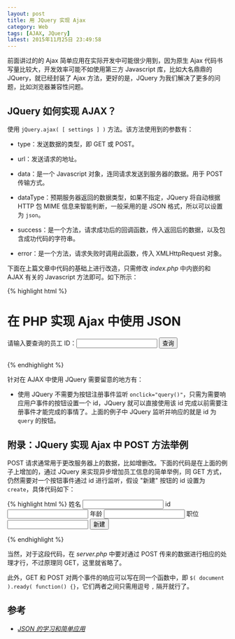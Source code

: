 ```yaml
---
layout: post
title: 用 JQuery 实现 Ajax
category: Web
tags: [AJAX, JQuery]
latest: 2015年11月25日 23:49:58
---
```


前面讲过的的 Ajax 简单应用在实际开发中可能很少用到，因为原生 Ajax 代码书写量比较大，开发效率可能不如使用第三方 Javascript 库，比如大名鼎鼎的 JQuery，就已经封装了 Ajax 方法，更好的是，JQuery 为我们解决了更多的问题，比如浏览器兼容性问题。

JQuery 如何实现 AJAX？
-

使用 `jQuery.ajax( [ settings ] )` 方法。该方法使用到的参数有：

- type：发送数据的类型，即 GET 或 POST。

- url：发送请求的地址。

- data：是一个 Javascript 对象，连同请求发送到服务器的数据。用于 POST 传输方式。

- dataType：预期服务器返回的数据类型，如果不指定，JQuery 将自动根据 HTTP 包 MIME 信息来智能判断，一般采用的是 JSON 格式，所以可以设置为 `json`。

- success：是一个方法，请求成功后的回调函数，传入返回后的数据，以及包含成功代码的字符串。

- error：是一个方法，请求失败时调用此函数，传入 XMLHttpRequest 对象。

下面在上篇文章中代码的基础上进行改造，只需修改 _index.php_ 中内嵌的和 AJAX 有关的 Javascript 方法即可。如下所示：

{% highlight html %}
<!DOCTYPE html>
<html lang="en">
<head>
	<meta charset="UTF-8">
	<title>AJAX-JQuery Demo</title>
</head>
<body>
	<h1>在 PHP 实现 Ajax 中使用 JSON</h1>
	请输入要查询的员工 ID：<input type="text" name="staff" id="staff">
	<input type="button" value="查询" id="query">
	<h2 style="color:red;" id="ajax_res"></h2>

<script src="./ajax.js"></script>
<script src="http://apps.bdimg.com/libs/jquery/2.1.4/jquery.min.js"></script>
<script>
	// 初始化 JQuery
	$( document ).ready( function() {
		$( "#query" ).click( function() {
			$.ajax({
				url: './server.php?staff=' + $( "#staff" ).val() ,
				type: 'GET' ,
				dataType: 'json',
				success: function( data ) {
					if( data.success ) {
						$( "#ajax_res" ).html( data.message )
					} else {
						$( "#ajax_res" ).html( "出现错误！" + data.message )
					}
				},
				error: function( jqXHR ) {
					alert( "发生错误！" + jqXHR.status )
				}
			} ) ;
		} ) ;
	} ) ;
</script>
</body>
</html>
{% endhighlight %}

针对在 AJAX 中使用 JQuery 需要留意的地方有：

- 使用 JQuery 不需要为按钮注册事件监听 `onclick="query()"`，只需为需要响应用户事件的按钮设置一个 id，JQuery 就可以直接使用该 id 完成以前需要注册事件才能完成的事情了。上面的例子中 JQuery 监听并响应的就是 id 为 `query` 的按钮。

附录：JQuery 实现 Ajax 中 POST 方法举例
-

POST 请求通常用于更改服务器上的数据，比如增删改。下面的代码是在上面的例子上增加的，通过 JQuery 来实现异步增加员工信息的简单举例，同 GET 方式，仍然需要对一个按钮事件通过 id 进行监听，假设 "新建" 按钮的 id 设置为 `create`，具体代码如下：

{% highlight html %}
<label>姓名</label> <input type="text" id="name">
<label>id</label> <input type="text" id="id">
<label>年龄</label> <input type="text" id="age">
<label>职位</label> <input type="text" id="job">
<input type="button" value="新建" id="create">
<script src="http://apps.bdimg.com/libs/jquery/2.1.4/jquery.min.js"></script>
<script>
	// 初始化 JQuery
	$( document ).ready( function() {
		$( "#create" ).click( function() {
			$.ajax({
				url: './server.php'
				type: 'POST' ,
				dataType: 'json',
				data: {
					name: $( "#name" ).val() ,
					id: $( "#id" ).val() ,
					age: $( "#age" ).val() ,
					job: $( "#job" ).val() ,
				} ,
				success: function( data ) {
					if( data.success ) {
						$( "#ajax_res" ).html( data.message )
					} else {
						$( "#ajax_res" ).html( "出现错误！" + data.message )
					}
				},
				error: function( jqXHR ) {
					alert( "发生错误！" + jqXHR.status )
				}
			} ) ;
		} ) ;
	} ) ;
</script>
{% endhighlight %}

当然，对于这段代码，在 _server.php_ 中要对通过 POST 传来的数据进行相应的处理才行，不过原理同 GET，这里就省略了。

此外，GET 和 POST 对两个事件的响应可以写在同一个函数中，即 `$( document ).ready( function() {}`，它们两者之间只需用逗号 `,` 隔开就行了。

参考
-

- [_JSON 的学习和简单应用_](../programming/json-notes.html)
